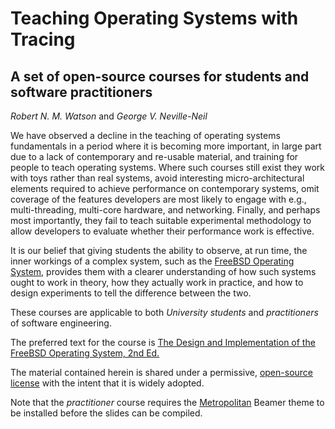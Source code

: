 # Teaching Operating Systems with Tracing #

## A set of open-source courses for students and software practitioners ##

*Robert N. M. Watson* and *George V. Neville-Neil*

We have observed a decline in the teaching of operating systems
fundamentals in a period where it is becoming more important, in large
part due to a lack of contemporary and re-usable material, and
training for people to teach operating systems. Where such courses
still exist they work with toys rather than real systems, avoid
interesting micro-architectural elements required to achieve
performance on contemporary systems, omit coverage of the features
developers are most likely to engage with e.g., multi-threading,
multi-core hardware, and networking.  Finally, and perhaps most
importantly, they fail to teach suitable experimental methodology to
allow developers to evaluate whether their performance work is
effective.

It is our belief that giving students the ability to observe, at run
time, the inner workings of a complex system, such as the
[FreeBSD Operating System](http://www.freebsd.org), provides them with
a clearer understanding of how such systems ought to work in theory,
how they actually work in practice, and how to design experiments to
tell the difference between the two.

These courses are applicable to both *University students* and
*practitioners* of software engineering.

The preferred text for the course is
[The Design and Implementation of the FreeBSD Operating System, 2nd Ed.](http://www.informit.com/store/design-and-implementation-of-the-freebsd-operating-9780321968975)

The material contained herein is shared under a permissive,
[open-source license](LICENSE.md) with the intent that it is widely
adopted.

Note that the *practitioner* course requires the
[Metropolitan](https://github.com/matze/mtheme) Beamer theme to be
installed before the slides can be compiled.

